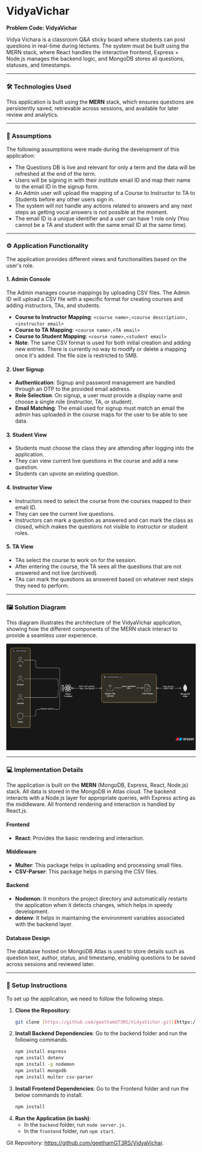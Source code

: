 # VidyaVichar
**Problem Code: VidyaVichar**

Vidya Vichara is a classroom Q&A sticky board where students can post questions in real-time during lectures. The system must be built using the MERN stack, where React handles the interactive frontend, Express + Node.js manages the backend logic, and MongoDB stores all questions, statuses, and timestamps.

---

### 🛠️ Technologies Used
This application is built using the **MERN** stack, which ensures questions are persistently saved, retrievable across sessions, and available for later review and analytics.

---

### 💭 Assumptions
The following assumptions were made during the development of this application:
* The Questions DB is live and relevant for only a term and the data will be refreshed at the end of the term.
* Users will be signing in with their institute email ID and map their name to the email ID in the signup form.
* An Admin user will upload the mapping of a Course to Instructor to TA to Students before any other users sign in.
* The system will not handle any actions related to answers and any next steps as getting vocal answers is not possible at the moment.
* The email ID is a unique identifier and a user can have 1 role only (You cannot be a TA and student with the same email ID at the same time).

---

### ⚙️ Application Functionality
The application provides different views and functionalities based on the user's role.

#### **1. Admin Console**
The Admin manages course mappings by uploading CSV files. The Admin ID will upload a CSV file with a specific format for creating courses and adding instructors, TAs, and students.
* **Course to Instructor Mapping**: `<course name>,<course description>,<instructor email>`
* **Course to TA Mapping**: `<course name>,<TA email>`
* **Course to Student Mapping**: `<course name>,<student email>`
* **Note**: The same CSV format is used for both initial creation and adding new entries. There is currently no way to modify or delete a mapping once it's added. The file size is restricted to 5MB.

#### **2. User Signup**
* **Authentication**: Signup and password management are handled through an OTP to the provided email address.
* **Role Selection**: On signup, a user must provide a display name and choose a single role (instructor, TA, or student).
* **Email Matching**: The email used for signup must match an email the admin has uploaded in the course maps for the user to be able to see data.

#### **3. Student View**
* Students must choose the class they are attending after logging into the application.
* They can view current live questions in the course and add a new question.
* Students can upvote an existing question.

#### **4. Instructor View**
* Instructors need to select the course from the courses mapped to their email ID.
* They can see the current live questions.
* Instructors can mark a question as answered and can mark the class as closed, which makes the questions not visible to instructor or student roles.

#### **5. TA View**
* TAs select the course to work on for the session.
* After entering the course, the TA sees all the questions that are not answered and not live (archived).
* TAs can mark the questions as answered based on whatever next steps they need to perform.

---

### 🖼️ Solution Diagram
This diagram illustrates the architecture of the VidyaVichar application, showing how the different components of the MERN stack interact to provide a seamless user experience.

![Architecture Diagram](/solutiondiagram.jpeg)

---

### 💻 Implementation Details
The application is built on the **MERN** (MongoDB, Express, React, Node.js) stack. All data is stored in the MongoDB in Atlas cloud. The backend interacts with a Node.js layer for appropriate queries, with Express acting as the middleware. All frontend rendering and interaction is handled by React.js.

#### **Frontend**
* **React**: Provides the basic rendering and interaction.

#### **Middleware**
* **Multer**: This package helps in uploading and processing small files.
* **CSV-Parser**: This package helps in parsing the CSV files.

#### **Backend**
* **Nodemon**: It monitors the project directory and automatically restarts the application when it detects changes, which helps in speedy development.
* **dotenv**: It helps in maintaining the environment variables associated with the backend layer.

#### **Database Design**
The database hosted on MongoDB Atlas is used to store details such as question text, author, status, and timestamp, enabling questions to be saved across sessions and reviewed later.

---

### 🚀 Setup Instructions
To set up the application, we need to follow the following steps.

1.  **Clone the Repository**:
    ```bash
    git clone [https://github.com/geethamGT3RS/VidyaVichar.git](https://github.com/geethamGT3RS/VidyaVichar.git)
    ```
2.  **Install Backend Dependencies**:
    Go to the backend folder and run the following commands.
    ```bash
    npm install express
    npm install dotenv
    npm install -g nodemon
    npm install mongodb
    npm install multer csv-parser
    ```
3.  **Install Frontend Dependencies**:
    Go to the Frontend folder and run the below commands to install.
    ```bash
    npm install
    ```
4.  **Run the Application (in bash)**:
    * In the `backend` folder, run `node server.js`.
    * In the `frontend` folder, run `npm start`.

Git Repository: https://github.com/geethamGT3RS/VidyaVichar.

````